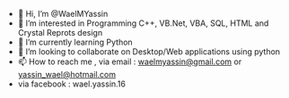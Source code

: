 - 👋 Hi, I’m @WaelMYassin
- 👀 I’m interested in Programming C++, VB.Net, VBA, SQL, HTML and Crystal Reprots design
- 🌱 I’m currently learning Python
- 💞️ I’m looking to collaborate on Desktop/Web applications using python
- 📫 How to reach me , via email : waelmyassin@gmail.com or yassin_wael@hotmail.com
- via facebook : wael.yassin.16

<!---
WaelMYassin/WaelMYassin is a ✨ special ✨ repository because its `README.md` (this file) appears on your GitHub profile.
You can click the Preview link to take a look at your changes.
--->
